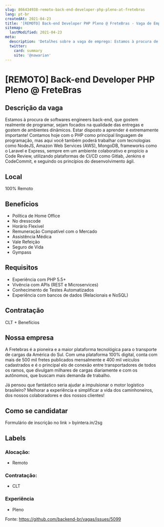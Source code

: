 ```yaml
---
slug: 866434938-remoto-back-end-developer-php-pleno-at-fretebras
lang: pt-br
createdAt: 2021-04-23
title: '[REMOTO] Back-end Developer PHP Pleno @ FreteBras - Vaga de Emprego'
sitemap:
  lastModified: 2021-04-23
meta:
  description: 'Detalhes sobre a vaga de emprego: Estamos à procura de softwares engineers back-end, que gostem realmente de programar, sejam focados na qualidade das entregas e gostem de ambientes dinâmicos. Estar disposto a aprender é extremamente importante! Contamos hoje com o PHP como principal linguagem de programação, mas aqui você também poderá trabalhar com tecnologias como NodeJS, Amazon Web Services (AWS), MongoDB, frameworks como o Laravel e Express, sempre em um ambiente colaborativo e propício a Code Review, utilizando plataformas de CI/CD como Gitlab, Jenkins e CodeCommit, e seguindo os princípios do desenvolvimento ágil.'
  twitter:
    card: summary
    site: '@nawarian'
---
```


# [REMOTO] Back-end Developer PHP Pleno @ FreteBras

## Descrição da vaga

Estamos à procura de softwares engineers back-end, que gostem realmente de programar, sejam focados na qualidade das entregas e gostem de ambientes dinâmicos. Estar disposto a aprender é extremamente importante! Contamos hoje com o PHP como principal linguagem de programação, mas aqui você também poderá trabalhar com tecnologias como NodeJS, Amazon Web Services (AWS), MongoDB, frameworks como o Laravel e Express, sempre em um ambiente colaborativo e propício a Code Review, utilizando plataformas de CI/CD como Gitlab, Jenkins e CodeCommit, e seguindo os princípios do desenvolvimento ágil.

## Local

100% Remoto

## Benefícios

- Política de Home Office
- No dresscode
- Horário Flexível
- Remuneração Compatível com o Mercado
- Assistência Médica
- Vale Refeição
- Seguro de Vida
- Gympass

## Requisitos

- Experiência com PHP 5.5+
- Vivência com APIs (REST e Microservices) 
- Conhecimento de Testes Automatizados
- Experiência com bancos de dados  (Relacionais e NoSQL)

## Contratação

CLT + Benefícios

## Nossa empresa

A Fretebras é a pioneira e a maior plataforma tecnológica para o transporte de cargas da América do Sul. Com uma plataforma 100% digital, conta com mais de 500 mil fretes publicados mensalmente e 400 mil veículos cadastrados e é o principal elo de conexão entre transportadores de todos os ramos, que divulgam milhares de cargas diariamente e com os autônomos, que buscam mais demanda de trabalho.

Já pensou que fantástico seria ajudar a impulsionar o motor logístico brasileiro? Melhorar a experiência e simplificar a vida dos caminhoneiros, dos nossos colaboradores e dos nossos clientes!

## Como se candidatar

Formulário de inscrição no link > byintera.in/2sg

## Labels

### Alocação:

- Remoto


### Contratação:
- CLT

### Experiência

- Pleno


Fonte: https://github.com/backend-br/vagas/issues/5099